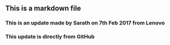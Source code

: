## This is a markdown file

### This is an update made by Sarath on 7th Feb 2017 from Lenovo

### This update is directly from GitHub
